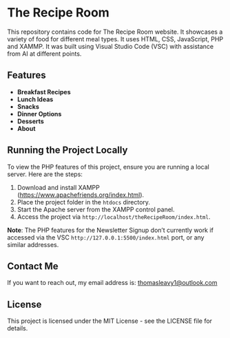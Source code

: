 # The Recipe Room

This repository contains code for The Recipe Room website. It showcases a variety of food for different meal types. It uses HTML, CSS, JavaScript, PHP and XAMMP. It was built using Visual Studio Code (VSC) with assistance from AI at different points.

## Features

- **Breakfast Recipes**
- **Lunch Ideas**
- **Snacks**
- **Dinner Options**
- **Desserts**
- **About**

## Running the Project Locally

To view the PHP features of this project, ensure you are running a local server. Here are the steps:

1. Download and install XAMPP (https://www.apachefriends.org/index.html).
2. Place the project folder in the `htdocs` directory.
3. Start the Apache server from the XAMPP control panel.
4. Access the project via `http://localhost/theRecipeRoom/index.html`.

**Note**: The PHP features for the Newsletter Signup don’t currently work if accessed via the VSC `http://127.0.0.1:5500/index.html` port, or any similar addresses.

## Contact Me

If you want to reach out, my email address is: thomasleavy1@outlook.com

## License

This project is licensed under the MIT License - see the LICENSE file for details.

